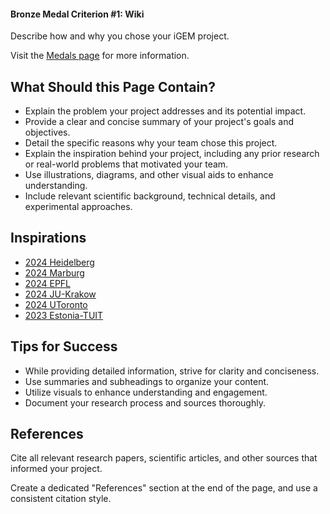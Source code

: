 #### Bronze Medal Criterion \#1: Wiki

Describe how and why you chose your iGEM project.

Visit the [Medals page](https://competition.igem.org/judging/medals) for more
information.

## What Should this Page Contain?

- Explain the problem your project addresses and its potential impact.
- Provide a clear and concise summary of your project's goals and objectives.
- Detail the specific reasons why your team chose this project.
- Explain the inspiration behind your project, including any prior research or
  real-world problems that motivated your team.
- Use illustrations, diagrams, and other visual aids to enhance understanding.
- Include relevant scientific background, technical details, and experimental
  approaches.

## Inspirations

- [2024 Heidelberg](https://2024.igem.wiki/heidelberg/description)
- [2024 Marburg](https://2024.igem.wiki/marburg/description)
- [2024 EPFL](https://2024.igem.wiki/epfl/description)
- [2024 JU-Krakow](https://2024.igem.wiki/ju-krakow/description)
- [2024 UToronto](https://2024.igem.wiki/utoronto/description)
- [2023 Estonia-TUIT](https://2023.igem.wiki/estonia-tuit/description)

## Tips for Success

- While providing detailed information, strive for clarity and conciseness.
- Use summaries and subheadings to organize your content.
- Utilize visuals to enhance understanding and engagement.
- Document your research process and sources thoroughly.

## References

Cite all relevant research papers, scientific articles, and other sources that
informed your project.

Create a dedicated "References" section at the end of the page, and use a
consistent citation style.
